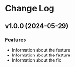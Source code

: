 # Change Log

## v1.0.0 (2024-05-29)

### Features

* Information about the feature
* Information about the feature
* Information about the fix
